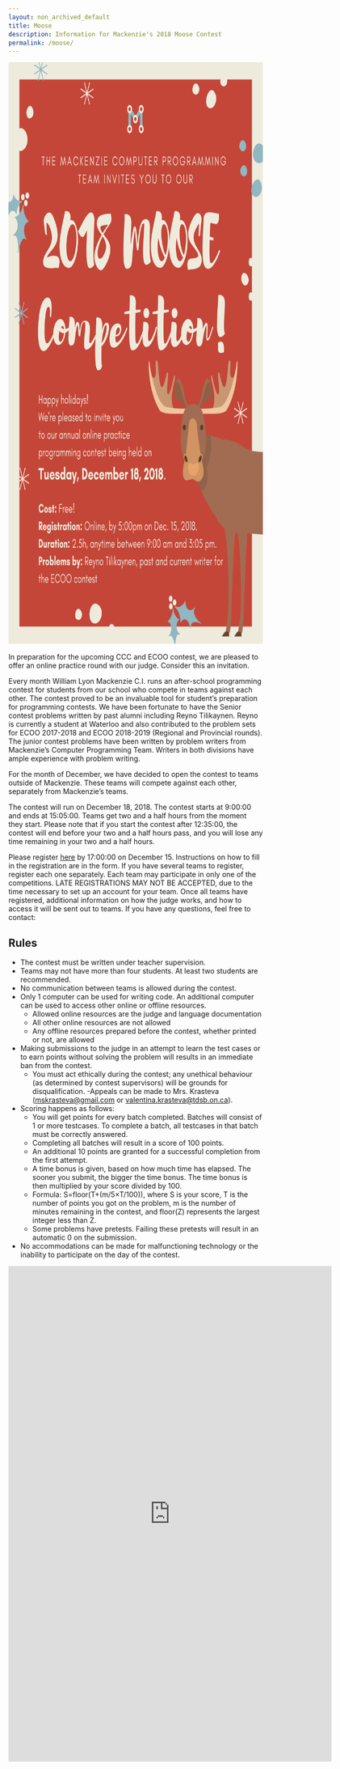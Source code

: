 ```yaml
---
layout: non_archived_default
title: Moose
description: Information for Mackenzie's 2018 Moose Contest
permalink: /moose/
---
```


<div align="center">
  <img src="/assets/cpt/ads/MOOSE_Poster_New_2.png" alt="MOOSE Poster" width="850" height="1150"/>
</div> 

In preparation for the upcoming CCC and ECOO contest, we are pleased to offer an online practice round with our judge. Consider this an invitation.

Every month William Lyon Mackenzie C.I. runs an after-school programming contest for students from our school who compete in teams against each other. The contest proved to be an invaluable tool for student’s preparation for programming contests. We have been fortunate to have the Senior contest problems written by past alumni including Reyno Tilikaynen. Reyno is currently a student at Waterloo and also contributed to the problem sets for ECOO 2017-2018 and ECOO 2018-2019 (Regional and Provincial rounds). The junior contest problems have been written by problem writers from Mackenzie’s Computer Programming Team. Writers in both divisions have ample experience with problem writing.

For the month of December, we have decided to open the contest to teams outside of Mackenzie. These teams will compete against each other, separately from Mackenzie’s teams.

The contest will run on December 18, 2018. The contest starts at 9:00:00 and ends at 15:05:00. Teams get two and a half hours from the moment they start. Please note that if you start the contest after 12:35:00, the contest will end before your two and a half hours pass, and you will lose any time remaining in your two and a half hours.

Please register [here](https://goo.gl/forms/J3YPkODXUdAOXwRo1) by 17:00:00 on December 15. Instructions on how to fill in the registration are in the form. If you have several teams to register, register each one separately. Each team may participate in only one of the competitions. LATE REGISTRATIONS MAY NOT BE ACCEPTED, due to the time necessary to set up an account for your team. Once all teams have registered, additional information on how the judge works, and how to access it will be sent out to teams. If you have any questions, feel free to contact:

## Rules

- The contest must be written under teacher supervision.
- Teams may not have more than four students. At least two students are recommended.
- No communication between teams is allowed during the contest.
- Only 1 computer can be used for writing code. An additional computer can be used to access other online or offline resources.
	- Allowed online resources are the judge and language documentation
	- All other online resources are not allowed
	- Any offline resources prepared before the contest, whether printed or not, are allowed
- Making submissions to the judge in an attempt to learn the test cases or to earn points without solving the problem will results in an immediate ban from the contest.
	- You must act ethically during the contest; any unethical behaviour (as determined by contest supervisors) will be grounds for disqualification.
		-Appeals can be made to Mrs. Krasteva ([mskrasteva@gmail.com](mailto:mskrasteva@gmail.com) or [valentina.krasteva@tdsb.on.ca](mailto:valentina.krasteva@tdsb.on.ca)).
- Scoring happens as follows:
	- You will get points for every batch completed. Batches will consist of 1 or more testcases. To complete a batch, all testcases in that batch must be correctly answered.
	- Completing all batches will result in a score of 100 points.
	- An additional 10 points are granted for a successful completion from the first attempt.
	- A time bonus is given, based on how much time has elapsed. The sooner you submit, the bigger the time bonus. The time bonus is then multiplied by your score divided by 100.
	- 	Formula: S=floor(T+(m/5×T/100)), where S is your score, T is the number of points you got on the problem, m is the number of minutes remaining in the contest, and floor(Z) represents the largest integer less than Z.
	- Some problems have pretests. Failing these pretests will result in an automatic 0 on the submission.
- No accommodations can be made for malfunctioning technology or the inability to participate on the day of the contest.

<iframe src="https://docs.google.com/forms/d/e/1FAIpQLSdzS2OTaePGJ8Re4-WR7MJ0p1jdIludjmIb8pI0wDxi94TrJA/viewform?embedded=true" width="640" height="980" frameborder="0" marginheight="0" marginwidth="0">Loading...</iframe>